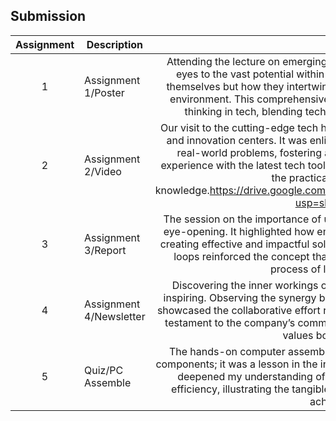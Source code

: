 ## Submission
| Assignment | Description  | Reflection |
| :-----: |  ------ | :-----: |
| 1 | Assignment 1/Poster | Attending the lecture on emerging technologies and their impact on society opened my eyes to the vast potential within the tech sector. It wasn't just about the innovations themselves but how they intertwine with ethical considerations, societal needs, and the environment. This comprehensive perspective underscored the importance of holistic thinking in tech, blending technical prowess with empathy and ethical foresight. |
| 2 | Assignment 2/Video | Our visit to the cutting-edge tech hub introduced me to the vibrant ecosystem of startups and innovation centers. It was enlightening to see how technology is leveraged to solve real-world problems, fostering a culture of creativity and resilience. The hands-on experience with the latest tech tools was particularly invigorating, pushing me to consider the practical applications of my theoretical knowledge.https://drive.google.com/file/d/1IVisN_ALiEAAHjA8WdJEZhuVKMzCNbvP/view?usp=sharing (our group's video) |
| 3 | Assignment 3/Report | The session on the importance of user-centered design in technology development was eye-opening. It highlighted how empathy and understanding of user needs are pivotal in creating effective and impactful solutions. The emphasis on iterative design and feedback loops reinforced the concept that successful technology development is an ongoing process of learning, adapting, and refining. |
| 4 | Assignment 4/Newsletter | Discovering the inner workings of a leading tech company through our visit was truly inspiring. Observing the synergy between different departments, from R&D to marketing, showcased the collaborative effort required to bring innovative products to market. It was a testament to the company’s commitment to excellence and its nurturing of a culture that values both innovation and its people. |
| 5 | Quiz/PC Assemble | The hands-on computer assembly workshop was not just about connecting hardware components; it was a lesson in the intricacies of technology and teamwork. This experience deepened my understanding of the hardware’s role in computing performance and efficiency, illustrating the tangible impact of collaboration and technical knowledge in achieving a common goal. |
